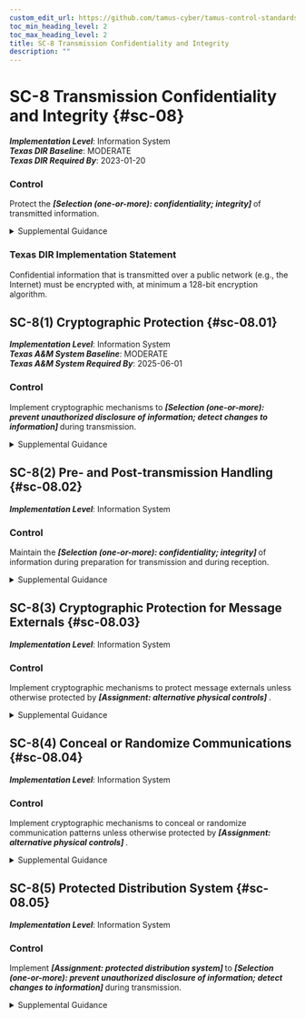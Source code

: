 ```yaml
---
custom_edit_url: https://github.com/tamus-cyber/tamus-control-standards/tree/main/content/tamus.edu/TAMUS_profile.yaml
toc_min_heading_level: 2
toc_max_heading_level: 2
title: SC-8 Transmission Confidentiality and Integrity
description: ""
---
```


# SC-8 Transmission Confidentiality and Integrity {#sc-08}

_**Implementation Level**_: Information System\
_**Texas DIR Baseline**_: MODERATE\
_**Texas DIR Required By**_: 2023-01-20

### Control

Protect the <strong title="sc-08_odp"> <em>[Selection (one-or-more): confidentiality; integrity]</em> </strong> of transmitted information.


<details><summary>Supplemental Guidance</summary>Protecting the confidentiality and integrity of transmitted information applies to internal and external networks as well as any system components that can transmit information, including servers, notebook computers, desktop computers, mobile devices, printers, copiers, scanners, facsimile machines, and radios. Unprotected communication paths are exposed to the possibility of interception and modification. Protecting the confidentiality and integrity of information can be accomplished by physical or logical means. Physical protection can be achieved by using protected distribution systems. A protected distribution system is a wireline or fiber-optics telecommunications system that includes terminals and adequate electromagnetic, acoustical, electrical, and physical controls to permit its use for the unencrypted transmission of classified information. Logical protection can be achieved by employing encryption techniques.<br/><br/>Organizations that rely on commercial providers who offer transmission services as commodity services rather than as fully dedicated services may find it difficult to obtain the necessary assurances regarding the implementation of needed controls for transmission confidentiality and integrity. In such situations, organizations determine what types of confidentiality or integrity services are available in standard, commercial telecommunications service packages. If it is not feasible to obtain the necessary controls and assurances of control effectiveness through appropriate contracting vehicles, organizations can implement appropriate compensating controls.</details>

### Texas DIR Implementation Statement

Confidential information that is transmitted over a public network (e.g., the Internet) must be encrypted with, at minimum a 128-bit encryption algorithm.



## SC-8(1) Cryptographic Protection {#sc-08.01}

_**Implementation Level**_: Information System\
_**Texas A&M System Baseline**_: MODERATE\
_**Texas A&M System Required By**_: 2025-06-01

### Control

Implement cryptographic mechanisms to <strong title="sc-08.01_odp"> <em>[Selection (one-or-more): prevent unauthorized disclosure of information; detect changes to information]</em> </strong> during transmission.


<details><summary>Supplemental Guidance</summary>Encryption protects information from unauthorized disclosure and modification during transmission. Cryptographic mechanisms that protect the confidentiality and integrity of information during transmission include TLS and IPSec. Cryptographic mechanisms used to protect information integrity include cryptographic hash functions that have applications in digital signatures, checksums, and message authentication codes.</details>


## SC-8(2) Pre- and Post-transmission Handling {#sc-08.02}

_**Implementation Level**_: Information System

### Control

Maintain the <strong title="sc-08.02_odp"> <em>[Selection (one-or-more): confidentiality; integrity]</em> </strong> of information during preparation for transmission and during reception.


<details><summary>Supplemental Guidance</summary>Information can be unintentionally or maliciously disclosed or modified during preparation for transmission or during reception, including during aggregation, at protocol transformation points, and during packing and unpacking. Such unauthorized disclosures or modifications compromise the confidentiality or integrity of the information.</details>


## SC-8(3) Cryptographic Protection for Message Externals {#sc-08.03}

_**Implementation Level**_: Information System

### Control

Implement cryptographic mechanisms to protect message externals unless otherwise protected by <strong title="sc-08.03_odp"> <em>[Assignment: alternative physical controls]</em> </strong>.


<details><summary>Supplemental Guidance</summary>Cryptographic protection for message externals addresses protection from the unauthorized disclosure of information. Message externals include message headers and routing information. Cryptographic protection prevents the exploitation of message externals and applies to internal and external networks or links that may be visible to individuals who are not authorized users. Header and routing information is sometimes transmitted in clear text (i.e., unencrypted) because the information is not identified by organizations as having significant value or because encrypting the information can result in lower network performance or higher costs. Alternative physical controls include protected distribution systems.</details>


## SC-8(4) Conceal or Randomize Communications {#sc-08.04}

_**Implementation Level**_: Information System

### Control

Implement cryptographic mechanisms to conceal or randomize communication patterns unless otherwise protected by <strong title="sc-08.04_odp"> <em>[Assignment: alternative physical controls]</em> </strong>.


<details><summary>Supplemental Guidance</summary>Concealing or randomizing communication patterns addresses protection from unauthorized disclosure of information. Communication patterns include frequency, periods, predictability, and amount. Changes to communications patterns can reveal information with intelligence value, especially when combined with other available information related to the mission and business functions of the organization. Concealing or randomizing communications prevents the derivation of intelligence based on communications patterns and applies to both internal and external networks or links that may be visible to individuals who are not authorized users. Encrypting the links and transmitting in continuous, fixed, or random patterns prevents the derivation of intelligence from the system communications patterns. Alternative physical controls include protected distribution systems.</details>


## SC-8(5) Protected Distribution System {#sc-08.05}

_**Implementation Level**_: Information System

### Control

Implement <strong title="sc-08.05_odp.01"> <em>[Assignment: protected distribution system]</em> </strong> to <strong title="sc-08.05_odp.02"> <em>[Selection (one-or-more): prevent unauthorized disclosure of information; detect changes to information]</em> </strong> during transmission.


<details><summary>Supplemental Guidance</summary>The purpose of a protected distribution system is to deter, detect, and/or make difficult physical access to the communication lines that carry national security information.</details>
